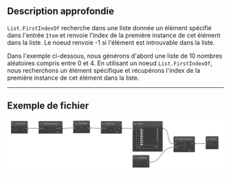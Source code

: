 ## Description approfondie
`List.FirstIndexOf` recherche dans une liste donnée un élément spécifié dans l'entrée `Item` et renvoie l'index de la première instance de cet élément dans la liste. Le noeud renvoie -1 si l'élément est introuvable dans la liste.

Dans l'exemple ci-dessous, nous générons d'abord une liste de 10 nombres aléatoires compris entre 0 et 4. En utilisant un noeud `List.FirstIndexOf`, nous recherchons un élément spécifique et récupérons l'index de la première instance de cet élément dans la liste.
___
## Exemple de fichier

![List.FirstIndexOf](./DSCore.List.FirstIndexOf_img.jpg)
